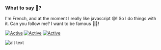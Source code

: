 ### What to say 🤔?

I'm French, and at the moment I really like javascript 😅! So I do things with it. Can you follow me? I want to be famous 🤣😂!

[![Active](https://img.shields.io/badge/Langages-Js%20/%20Php%20/%20Htm%20/%20Css-red?style=flat-square)](https://www.github.com/max-xoo)
[![Active](https://img.shields.io/badge/Discord-Click%20here-green?style=flat-square&logo=discord)](https://discord.gg/E2TBnQq)
[![Active](https://img.shields.io/badge/Website-Click%20-blue?style=flat-square)](http://max-xoo.github.io/)

![alt text][logo]

[logo]: https://github.com/Max-xoo/max-xoo/blob/master/challenge.png "You are really beautiful you know?"
